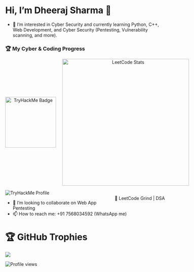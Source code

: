 # Hi, I’m Dheeraj Sharma 👋
  
- 👀 I’m interested in Cyber Security and currently learning Python, C++, Web Development, and Cyber Security (Pentesting, Vulnerability scanning, and more).  
### 🏆 My Cyber & Coding Progress  

<div align="center" style="display: flex; align-items: center; gap: 20px;">
  <img src="https://tryhackme-badges.s3.amazonaws.com/dheeraj5988.png" alt="TryHackMe Badge" height="160">
  <img src="https://leetcard.jacoblin.cool/dheeraj_5988?theme=dark&ext=heatmap" width="400" alt="LeetCode Stats">
</div>


  ![TryHackMe Profile](https://tryhackme.com/p/dheeraj5988)  
  <span style="float: right;">🚀 LeetCode Grind | DSA </span>


- 💞️ I’m looking to collaborate on Web App Pentesting  
- 📫 How to reach me: +91 7568034592 (WhatsApp me)


 



# 🏆 GitHub Trophies

![](https://github-profile-trophy.vercel.app/?username=dheeraj5988&margin-w=8&margin-h=4&theme=onedark)


![Profile views](https://komarev.com/ghpvc/?username=dheeraj5988&label=Profile%20views&color=0e75b6&style=flat)
